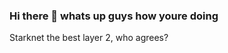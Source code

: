 ### Hi there 👋 whats up guys how youre doing
Starknet the best layer 2, who agrees?
<!--asdasd
best music? brother luice, dont you think?
**Patryk825/Patryk825** is a ✨ _special_ ✨ repository because its `README.md` (this file) appears on your GitHub profile.

Here are some ideas to get you started:

- 🔭 I’m currently working on ...
- 🌱 I’m currently learning ...
- 👯 I’m looking to collaborate on ...
- 🤔 I’m looking for help with ...
-->
